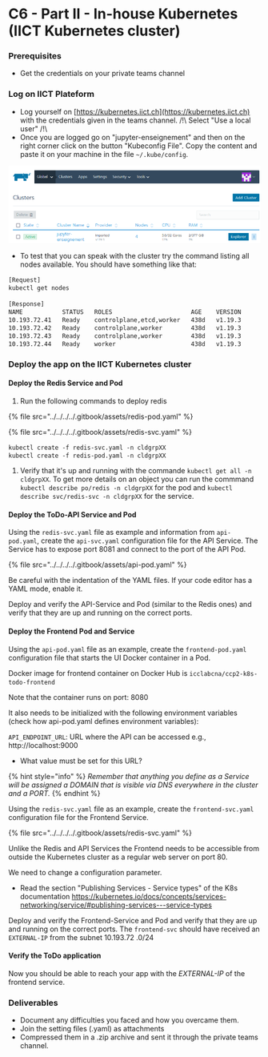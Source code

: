 # C6 - Part II - In-house Kubernetes (IICT Kubernetes cluster)

### Prerequisites

* Get the credentials on your private teams channel

### Log on IICT Plateform

* Log yourself on [https://kubernetes.iict.ch](https://kubernetes.iict.ch) with the credentials given in the teams channel. /!\ Select "Use a local user" /!\\
* Once you are logged go on "jupyter-enseignement" and then on the right corner click on the button "Kubeconfig File". Copy the content and paste it on your machine in the file `~/.kube/config`.

![kubernetes iict](<../../../../.gitbook/assets/image (9).png>)

* To test that you can speak with the cluster try the command listing all nodes available. You should have something like that:

```shell
[Request]
kubectl get nodes

[Response]
NAME           STATUS   ROLES                      AGE    VERSION
10.193.72.41   Ready    controlplane,etcd,worker   438d   v1.19.3
10.193.72.42   Ready    controlplane,worker        438d   v1.19.3
10.193.72.43   Ready    controlplane,worker        438d   v1.19.3
10.193.72.44   Ready    worker                     438d   v1.19.3
```

### Deploy the app on the IICT Kubernetes cluster

#### Deploy the Redis Service and Pod

1. Run the following commands to deploy redis

{% file src="../../../../.gitbook/assets/redis-pod.yaml" %}

{% file src="../../../../.gitbook/assets/redis-svc.yaml" %}



```shell
kubectl create -f redis-svc.yaml -n cldgrpXX
kubectl create -f redis-pod.yaml -n cldgrpXX
```

1. Verify that it's up and running with the commande `kubectl get all -n cldgrpXX`. To get more details on an object you can run the commmand `kubectl describe po/redis -n cldgrpXX` for the pod and `kubectl describe svc/redis-svc -n cldgrpXX` for the service.

#### Deploy the ToDo-API Service and Pod

Using the `redis-svc.yaml` file as example and information from `api-pod.yaml`, create the `api-svc.yaml` configuration file for the API Service. The Service has to expose port 8081 and connect to the port of the API Pod.

{% file src="../../../../.gitbook/assets/api-pod.yaml" %}





Be careful with the indentation of the YAML files. If your code editor has a YAML mode, enable it.

Deploy and verify the API-Service and Pod (similar to the Redis ones) and verify that they are up and running on the correct ports.

#### Deploy the Frontend Pod and Service

Using the `api-pod.yaml` file as an example, create the `frontend-pod.yaml` configuration file that starts the UI Docker container in a Pod.

Docker image for frontend container on Docker Hub is `icclabcna/ccp2-k8s-todo-frontend`

Note that the container runs on port: 8080

It also needs to be initialized with the following environment variables (check how api-pod.yaml defines environment variables):

`API_ENDPOINT_URL`: URL where the API can be accessed e.g., http://localhost:9000

* What value must be set for this URL?

{% hint style="info" %}
_Remember that anything you define as a Service will be assigned a DOMAIN that is visible via DNS everywhere in the cluster and a PORT._
{% endhint %}

Using the `redis-svc.yaml` file as an example, create the `frontend-svc.yaml` configuration file for the Frontend Service.

{% file src="../../../../.gitbook/assets/redis-svc.yaml" %}

Unlike the Redis and API Services the Frontend needs to be accessible from outside the Kubernetes cluster as a regular web server on port 80.

We need to change a configuration parameter.

* Read the section "Publishing Services - Service types" of the K8s documentation https://kubernetes.io/docs/concepts/services-networking/service/#publishing-services---service-types

Deploy and verify the Frontend-Service and Pod and verify that they are up and running on the correct ports. The `frontend-svc` should have received an `EXTERNAL-IP` from the subnet 10.193.72 .0/24

#### Verify the ToDo application

Now you should be able to reach your app with the _EXTERNAL-IP_ of the frontend service.

### Deliverables <a href="#deliverables" id="deliverables"></a>

* Document any difficulties you faced and how you overcame them.
* Join the setting files (.yaml) as attachments
* Compressed them in a .zip archive and sent it through the private teams channel.

